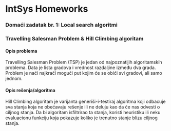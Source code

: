 # IntSys Homeworks

<h3>Domaći zadatak br. 1: Local search algoritmi</h3>
<h3>Travelling Salesman Problem & Hill Climbing algoritam</h3>

<h4>Opis problema</h4>
<p>
 Travelling Salesman Problem (TSP) je jedan od najpoznatijih algoritamskih problema. 
 Data je lista gradova i vrednost razdaljine između dva grada.
 Problem je naći najkraći mogući put kojim će se obići svi gradovi, ali samo jednom.
</p>
<h4>Opis rešenja/algoritma</h4>
<p>
Hill Climbing algoritam je varijanta generiši-i-testiraj algoritma koji odbacuje sva 
stanja koja ne obećavaju rešenje ili ne deluju kao da će nas odvesti o ciljnog stanja.
Da bi algoritam isfiltrirao ta stanja, koristi heuristiku ili neku evaluacionu funkciju
koja pokazuje koliko je trenutno stanje blizu ciljnog stanja.
</p>
